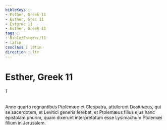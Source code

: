 ```yaml
---
bibleKeys : 
- Esther, Greek 11
- Esther, Grec 11
- Estgrec 11
- Esther, Greek 11
tags : 
- Bible/Estgrec/11
- latin
cssclass : latin
direction : ltr
---
```


# Esther, Greek 11

###### 1
Anno quarto regnantibus Ptolemæo et Cleopatra, attulerunt Dosithæus, qui se sacerdotem, et Levitici generis ferebat, et Ptolemæus filius ejus hanc epistolam phurim, quam dixerunt interpretatum esse Lysimachum Ptolemæi filium in Jerusalem.
